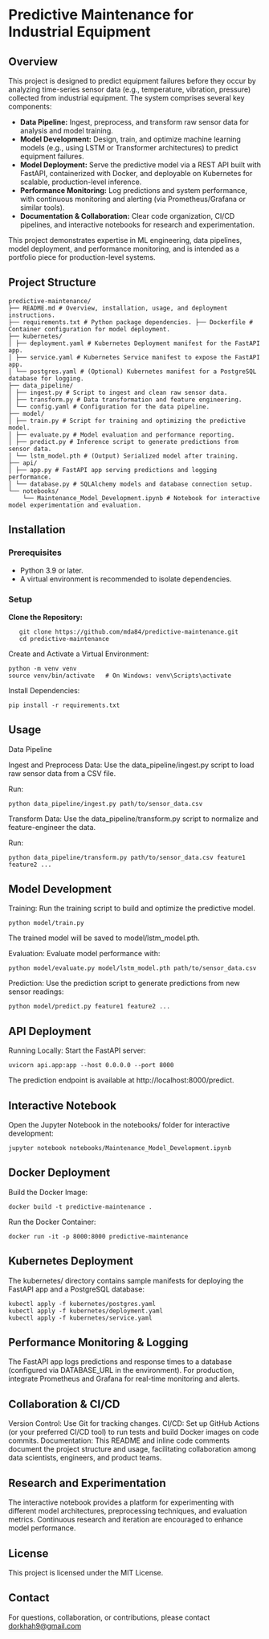 # Predictive Maintenance for Industrial Equipment

## Overview
This project is designed to predict equipment failures before they occur by analyzing time-series sensor data (e.g., temperature, vibration, pressure) collected from industrial equipment. The system comprises several key components:

- **Data Pipeline:** Ingest, preprocess, and transform raw sensor data for analysis and model training.
- **Model Development:** Design, train, and optimize machine learning models (e.g., using LSTM or Transformer architectures) to predict equipment failures.
- **Model Deployment:** Serve the predictive model via a REST API built with FastAPI, containerized with Docker, and deployable on Kubernetes for scalable, production-level inference.
- **Performance Monitoring:** Log predictions and system performance, with continuous monitoring and alerting (via Prometheus/Grafana or similar tools).
- **Documentation & Collaboration:** Clear code organization, CI/CD pipelines, and interactive notebooks for research and experimentation.

This project demonstrates expertise in ML engineering, data pipelines, model deployment, and performance monitoring, and is intended as a portfolio piece for production-level systems.

## Project Structure
```
predictive-maintenance/ 
├── README.md # Overview, installation, usage, and deployment instructions. 
├── requirements.txt # Python package dependencies. ├── Dockerfile # Container configuration for model deployment. 
├── kubernetes/
│ ├── deployment.yaml # Kubernetes Deployment manifest for the FastAPI app. 
│ ├── service.yaml # Kubernetes Service manifest to expose the FastAPI app. 
│ └── postgres.yaml # (Optional) Kubernetes manifest for a PostgreSQL database for logging. 
├── data_pipeline/
│ ├── ingest.py # Script to ingest and clean raw sensor data. 
│ ├── transform.py # Data transformation and feature engineering. 
│ └── config.yaml # Configuration for the data pipeline. 
├── model/
│ ├── train.py # Script for training and optimizing the predictive model. 
│ ├── evaluate.py # Model evaluation and performance reporting. 
│ ├── predict.py # Inference script to generate predictions from sensor data. 
│ └── lstm_model.pth # (Output) Serialized model after training. 
├── api/
│ ├── app.py # FastAPI app serving predictions and logging performance. 
│ └── database.py # SQLAlchemy models and database connection setup. 
└── notebooks/
    └── Maintenance_Model_Development.ipynb # Notebook for interactive model experimentation and evaluation.
```

## Installation

### Prerequisites
- Python 3.9 or later.
- A virtual environment is recommended to isolate dependencies.

### Setup

**Clone the Repository:**
```
   git clone https://github.com/mda84/predictive-maintenance.git
   cd predictive-maintenance
```

Create and Activate a Virtual Environment:
```
python -m venv venv
source venv/bin/activate   # On Windows: venv\Scripts\activate
```

Install Dependencies:
```
pip install -r requirements.txt
```

## Usage
Data Pipeline

Ingest and Preprocess Data:
Use the data_pipeline/ingest.py script to load raw sensor data from a CSV file.

Run:
```
python data_pipeline/ingest.py path/to/sensor_data.csv
```

Transform Data:
Use the data_pipeline/transform.py script to normalize and feature-engineer the data.

Run:
```
python data_pipeline/transform.py path/to/sensor_data.csv feature1 feature2 ...
```

## Model Development
Training:
Run the training script to build and optimize the predictive model.
```
python model/train.py
```

The trained model will be saved to model/lstm_model.pth.

Evaluation:
Evaluate model performance with:
```
python model/evaluate.py model/lstm_model.pth path/to/sensor_data.csv
```

Prediction:
Use the prediction script to generate predictions from new sensor readings:
```
python model/predict.py feature1 feature2 ... 
```

## API Deployment
Running Locally:
Start the FastAPI server:
```
uvicorn api.app:app --host 0.0.0.0 --port 8000
```

The prediction endpoint is available at http://localhost:8000/predict.

## Interactive Notebook
Open the Jupyter Notebook in the notebooks/ folder for interactive development:
```
jupyter notebook notebooks/Maintenance_Model_Development.ipynb
```

## Docker Deployment
Build the Docker Image:
```
docker build -t predictive-maintenance .
```

Run the Docker Container:
```
docker run -it -p 8000:8000 predictive-maintenance
```

## Kubernetes Deployment
The kubernetes/ directory contains sample manifests for deploying the FastAPI app and a PostgreSQL database:
```
kubectl apply -f kubernetes/postgres.yaml
kubectl apply -f kubernetes/deployment.yaml
kubectl apply -f kubernetes/service.yaml
```

## Performance Monitoring & Logging
The FastAPI app logs predictions and response times to a database (configured via DATABASE_URL in the environment). For production, integrate Prometheus and Grafana for real-time monitoring and alerts.

## Collaboration & CI/CD
Version Control: Use Git for tracking changes.
CI/CD: Set up GitHub Actions (or your preferred CI/CD tool) to run tests and build Docker images on code commits.
Documentation: This README and inline code comments document the project structure and usage, facilitating collaboration among data scientists, engineers, and product teams.

## Research and Experimentation
The interactive notebook provides a platform for experimenting with different model architectures, preprocessing techniques, and evaluation metrics. Continuous research and iteration are encouraged to enhance model performance.

## License
This project is licensed under the MIT License.

## Contact
For questions, collaboration, or contributions, please contact dorkhah9@gmail.com
